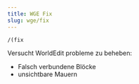 ```yaml
---
title: WGE Fix
slug: wge/fix
---
```


`/(fix`

Versucht WorldEdit probleme zu beheben:
- Falsch verbundene Blöcke
- unsichtbare Mauern

